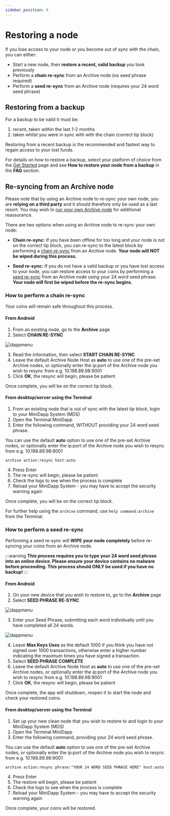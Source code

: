 ```yaml
---
sidebar_position: 8
---
```


# Restoring a node

If you lose access to your node or you become out of sync with the chain, you can either:
- Start a new node, then **restore a recent, valid backup** you took previously
- Perform a **chain re-sync** from an Archive node (no seed phrase required) 
- Perform a **seed re-sync** from an Archive node (requires your 24 word seed phrase)

## Restoring from a backup

For a backup to be valid it must be:
1. recent, taken within the last 1-2 months
2. taken whilst you were in sync with with the chain (correct tip block)

Restoring from a recent backup is the recommended and fastest way to regain access to your lost funds.

For details on how to restore a backup, select your platform of choice from the [Get Started](/docs/runanode/get_started) page and see **How to restore your node from a backup** in the **FAQ** section.

## Re-syncing from an Archive node

Please note that by using an Archive node to re-sync your own node, you are **relying on a third party** and it should therefore only be used as a last resort. You may wish to [run your own Archive node](/docs/runanode/archivenodes) for additional reassurance.

There are two options when using an Archive node to re-sync your own node:

- **Chain re-sync:** If you have been offline for too long and your node is not on the correct tip block, you can re-sync to the latest block by performing a [chain re-sync](#how-to-perform-a-chain-re-sync) from an Archive node. **Your node will NOT be wiped during this process.**

- **Seed re-sync:** If you do not have a valid backup or you have lost access to your node, you can restore access to your coins by performing a [seed re-sync](#how-to-perform-a-seed-re-sync) from an Archive node using your 24 word seed phrase. **Your node will first be wiped before the re-sync begins.**


### How to perform a chain re-sync

Your coins will remain safe throughout this process.

#### From Android

1. From an existing node, go to the **Archive** page
2. Select **CHAIN RE-SYNC**

![dappmenu](/img/app/archivepage.png#width40)


3. Read the information, then select **START CHAIN RE-SYNC**
4. Leave the default Archive Node Host as **auto** to use one of the pre-set Archive nodes, or optionally enter the ip:port of the Archive node you wish to resync from e.g. 10.198.89.98:9001
4. Click **OK**, the resync will begin, please be patient

Once complete, you will be on the correct tip block.

#### From desktop/server using the Terminal

1. From an existing node that is out of sync with the latest tip block, login to your MiniDapp System (MDS)
2. Open the Terminal MiniDapp
3. Enter the following command, WITHOUT providing your 24 word seed phrase.

You can use the default **auto** option to use one of the pre-set Archive nodes, or optionally enter the ip:port of the Archive node you wish to resync from e.g. 10.198.89.98:9001

```
archive action:resync host:auto
```

4. Press Enter
5. The re-sync will begin, please be patient
6. Check the logs to see when the process is complete
7. Reload your MiniDapp System - you may have to accept the security warning again 

Once complete, you will be on the correct tip block.

For further help using the `archive` command, use `help command:archive` from the Terminal.

### How to perform a seed re-sync

Performing a seed re-sync will **WIPE your node completely** before re-syncing your coins from an Archive node.

:::warning
**This process requires you to type your 24 word seed phrase into an online device. Please ensure your device contains no malware before proceeding. This process should ONLY be used if you have no backup!** 
::: 

#### From Android

1. On your new device that you wish to restore to, go to the **Archive** page
2. Select **SEED PHRASE RE-SYNC**

![dappmenu](/img/app/archivepage.png#width40)

3. Enter your Seed Phrase, submitting each word individually until you have completed all 24 words. 

![dappmenu](/img/app/insertseed2.png#width40)

4. Leave **Max Keys Uses** as the default 1000 if you think you have not signed over 1000 transactions, otherwise enter a higher number indicating the maximum times you have signed a transaction.
5. Select **SEED PHRASE COMPLETE**
6. Leave the default Archive Node Host as **auto** to use one of the pre-set Archive nodes, or optionally enter the ip:port of the Archive node you wish to resync from e.g. 10.198.89.98:9001
7. Click **OK**, the resync will begin, please be patient

Once complete, the app will shutdown, reopen it to start the node and check your restored coins.

#### From desktop/server using the Terminal

1. Set up your new clean node that you wish to restore to and login to your MiniDapp System (MDS)
2. Open the Terminal MiniDapp
3. Enter the following command, providing your 24 word seed phrase.

You can use the default **auto** option to use one of the pre-set Archive nodes, or optionally enter the ip:port of the Archive node you wish to resync from e.g. 10.198.89.98:9001

```
archive action:resync phrase:"YOUR 24 WORD SEED PHRASE HERE" host:auto
```
4. Press Enter
5. The restore will begin, please be patient
6. Check the logs to see when the process is complete
7. Reload your MiniDapp System - you may have to accept the security warning again 

Once complete, your coins will be restored.